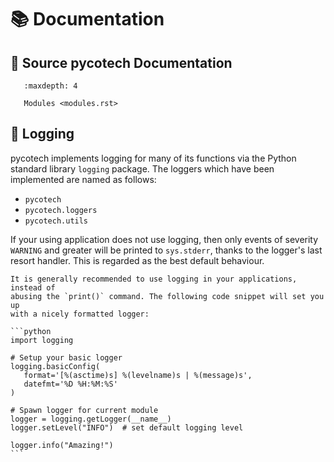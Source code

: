 # 📚 Documentation

## 📔 Source pycotech Documentation

```{toctree}
   :maxdepth: 4

   Modules <modules.rst>
```

## 📃 Logging
pycotech implements logging for many of its functions via the Python standard
 library `logging` package. The loggers which have been implemented are
  named as follows:
  
  - `pycotech`
  - `pycotech.loggers`
  - `pycotech.utils`

If your using application does not use logging, then only events of severity
 `WARNING` and greater will be printed to `sys.stderr`, thanks to the
  logger's last resort handler. This is regarded as the best default behaviour.

````{note}
It is generally recommended to use logging in your applications, instead of 
abusing the `print()` command. The following code snippet will set you up 
with a nicely formatted logger:

```python
import logging

# Setup your basic logger
logging.basicConfig(
   format='[%(asctime)s] %(levelname)s | %(message)s',
   datefmt='%D %H:%M:%S'
)

# Spawn logger for current module 
logger = logging.getLogger(__name__)  
logger.setLevel("INFO")  # set default logging level

logger.info("Amazing!")
```

````